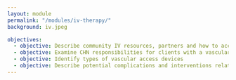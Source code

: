 ```yaml
--- 
layout: module
permalink: "/modules/iv-therapy/"
background: iv.jpeg

objectives:
  - objective: Describe community IV resources, partners and how to access
  - objective: Examine CHN responsibilities for clients with a vascular access/infusion
  - objective: Identify types of vascular access devices
  - objective: Describe potential complications and interventions related to vascular access and infusion therapy in community
---
```

